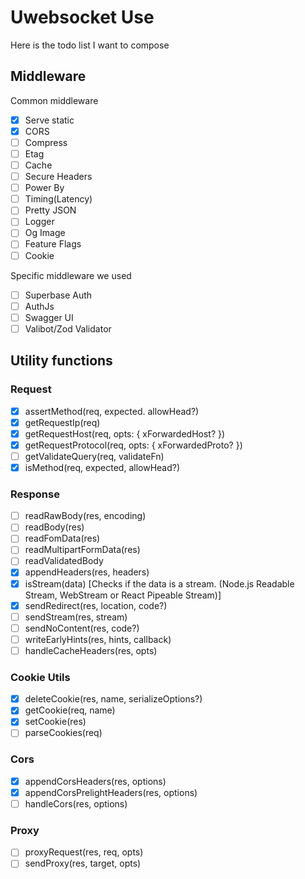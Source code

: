 # Uwebsocket Use

Here is the todo list I want to compose

## Middleware

Common middleware

- [x] Serve static
- [x] CORS
- [ ] Compress
- [ ] Etag
- [ ] Cache
- [ ] Secure Headers
- [ ] Power By
- [ ] Timing(Latency)
- [ ] Pretty JSON
- [ ] Logger
- [ ] Og Image
- [ ] Feature Flags
- [ ] Cookie

Specific middleware we used

- [ ] Superbase Auth
- [ ] AuthJs
- [ ] Swagger UI
- [ ] Valibot/Zod Validator

## Utility functions

### Request

- [x] assertMethod(req, expected. allowHead?)
- [x] getRequestIp(req)
- [x] getRequestHost(req, opts: { xForwardedHost? })
- [x] getRequestProtocol(req, opts: { xForwardedProto? })
- [ ] getValidateQuery(req, validateFn)
- [x] isMethod(req, expected, allowHead?)

### Response

- [ ] readRawBody(res, encoding)
- [ ] readBody(res)
- [ ] readFomData(res)
- [ ] readMultipartFormData(res)
- [ ] readValidatedBody
- [x] appendHeaders(res, headers)
- [x] isStream(data) [Checks if the data is a stream. (Node.js Readable Stream, WebStream or React Pipeable Stream)]
- [x] sendRedirect(res, location, code?)
- [ ] sendStream(res, stream)
- [ ] sendNoContent(res, code?)
- [ ] writeEarlyHints(res, hints, callback)
- [ ] handleCacheHeaders(res, opts)

### Cookie Utils

- [x] deleteCookie(res, name, serializeOptions?)
- [x] getCookie(req, name)
- [x] setCookie(res)
- [ ] parseCookies(req)

### Cors

- [x] appendCorsHeaders(res, options)
- [x] appendCorsPrelightHeaders(res, options)
- [ ] handleCors(res, options)

### Proxy

- [ ] proxyRequest(res, req, opts)
- [ ] sendProxy(res, target, opts)
